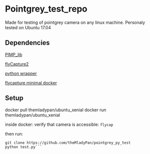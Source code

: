 # Pointgrey_test_repo

Made for testing of pointgrey camera on any linux machine. Personaly tested on Ubuntu 17.04

## Dependencies
[PIMP_lib](https://github.com/theMladyPan/PIMP)

[flyCapture2](https://www.ptgrey.com/flycapture-sdk)

[python wrapper](https://pypi.python.org/pypi/pyflycapture2)

[flycapture minimal docker](https://cloud.docker.com/swarm/themladypan/repository/docker/themladypan/ubuntu_xenial/general)

## Setup
docker pull themladypan/ubuntu_xenial
docker run themladypan/ubuntu_xenial

inside docker:
verify that camera is accessible:
`flycap`

then run:

```git clone https://github.com/theMladyPan/PIMP
git clone https://github.com/theMladyPan/pointgrey_py_test
python test.py```
